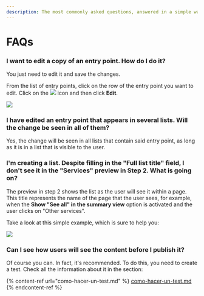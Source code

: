 ```yaml
---
description: The most commonly asked questions, answered in a simple way
---
```


# FAQs

### I want to edit a copy of an entry point. How do I do it?

You just need to edit it and save the changes.

From the list of entry points, click on the row of the entry point you want to edit. Click on the ![](.gitbook/assets/icono\_menu\_secundario.png) icon and then click **Edit**.

![](.gitbook/assets/edit\_menu\_secundario.png)

### I have edited an entry point that appears in several lists. Will the change be seen in all of them?

Yes, the change will be seen in all lists that contain said entry point, as long as it is in a list that is visible to the user.

### I'm creating a list. Despite filling in the "**Full list title" field, I don't see it in the "Services" preview in Step 2. What is going on?**

The preview in step 2 shows the list as the user will see it within a page. This title represents the name of the page that the user sees, for example, when the **Show "See all" in the summary view** option is activated and the user clicks on "Other services".

Take a look at this simple example, which is sure to help you:

![](.gitbook/assets/full\_list\_title.gif)

### Can I see how users will see the content before I publish it?

Of course you can. In fact, it's recommended. To do this, you need to create a test. Check all the information about it in the section:

{% content-ref url="como-hacer-un-test.md" %}
[como-hacer-un-test.md](como-hacer-un-test.md)
{% endcontent-ref %}
